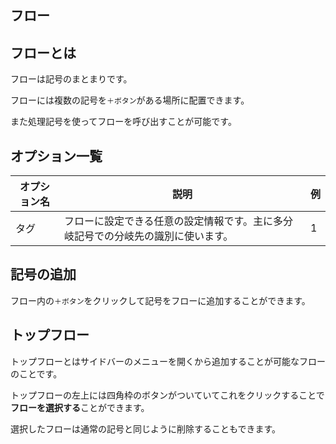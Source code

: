 
<Section>

# フロー

</Section>

<Section>

## フローとは

フローは記号のまとまりです。

フローには複数の記号を`＋ボタン`がある場所に配置できます。

また処理記号を使ってフローを呼び出すことが可能です。

<!-- フローの画像 -->

</Section>


<Section>

## オプション一覧

|オプション名|説明|例|
|---|---|---|
|タグ|フローに設定できる任意の設定情報です。主に多分岐記号での分岐先の識別に使います。|1|

</Section>

<Section>

## 記号の追加

フロー内の`＋ボタン`をクリックして記号をフローに追加することができます。

<!-- 記号の追加 -->

</Section>

<Section>

## トップフロー

トップフローとはサイドバーのメニューを開くから追加することが可能なフローのことです。

トップフローの左上には四角枠のボタンがついていてこれをクリックすることで**フローを選択する**ことができます。

<!-- フローの選択枠ボタン -->

選択したフローは通常の記号と同じように削除することもできます。

<!-- フローの削除 -->

</Section>

